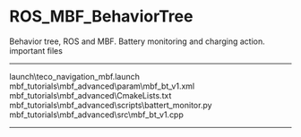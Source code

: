 # ROS_MBF_BehaviorTree
Behavior tree, ROS and MBF.  Battery monitoring and charging action.  
important files 
****
launch\teco_navigation_mbf.launch  
mbf_tutorials\mbf_advanced\param\mbf_bt_v1.xml  
mbf_tutorials\mbf_advanced\CmakeLists.txt
mbf_tutorials\mbf_advanced\scripts\battert_monitor.py  
mbf_tutorials\mbf_advanced\src\mbf_bt_v1.cpp
****
